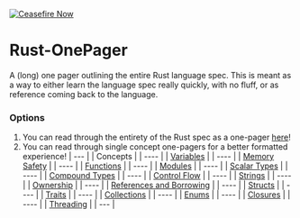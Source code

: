 [![Ceasefire Now](https://badge.techforpalestine.org/default)](https://techforpalestine.org/learn-more)

# Rust-OnePager
A (long) one pager outlining the entire Rust language spec. This is meant as a way to either learn the language spec really quickly, with no fluff, or as reference coming back to the language.

### Options
1. You can read through the entirety of the Rust spec as a one-pager [here](https://github.com/Hayawi/Rust-OnePager/blob/main/RustSpec.md)!
2. You can read through single concept one-pagers for a better formatted experience!
| --- |
| Concepts |
| ---- |
| [Variables](https://github.com/Hayawi/Rust-OnePager/blob/main/SingleConceptPages/Variables.md) |
| ---- |
| [Memory Safety](https://github.com/Hayawi/Rust-OnePager/blob/main/SingleConceptPages/MemorySafety.md) |
| ---- |
| [Functions](https://github.com/Hayawi/Rust-OnePager/blob/main/SingleConceptPages/Functions.md) |
| ---- |
| [Modules](https://github.com/Hayawi/Rust-OnePager/blob/main/SingleConceptPages/Modules.md) |
| ---- |
| [Scalar Types](https://github.com/Hayawi/Rust-OnePager/blob/main/SingleConceptPages/ScalarTypes.md) |
| ---- |
| [Compound Types](https://github.com/Hayawi/Rust-OnePager/blob/main/SingleConceptPages/CompoundTypes.md) |
| ---- |
| [Control Flow](https://github.com/Hayawi/Rust-OnePager/blob/main/SingleConceptPages/ControlFlow.md) |
| ---- |
| [Strings](https://github.com/Hayawi/Rust-OnePager/blob/main/SingleConceptPages/Strings.md) |
| ---- |
| [Ownership](https://github.com/Hayawi/Rust-OnePager/blob/main/SingleConceptPages/Ownership.md) |
| ---- |
| [References and Borrowing](https://github.com/Hayawi/Rust-OnePager/blob/main/SingleConceptPages/ReferencesAndBorrowing.md) |
| ---- |
| [Structs](https://github.com/Hayawi/Rust-OnePager/blob/main/SingleConceptPages/Structs.md) |
| ---- |
| [Traits](https://github.com/Hayawi/Rust-OnePager/blob/main/SingleConceptPages/Traits.md) |
| ---- |
| [Collections](https://github.com/Hayawi/Rust-OnePager/blob/main/SingleConceptPages/Collections.md) |
| ---- |
| [Enums](https://github.com/Hayawi/Rust-OnePager/blob/main/SingleConceptPages/Enums.md) |
| ---- |
| [Closures](https://github.com/Hayawi/Rust-OnePager/blob/main/SingleConceptPages/Closures.md) |
| ---- |
| [Threading](https://github.com/Hayawi/Rust-OnePager/blob/main/SingleConceptPages/Threading.md) |
| --- |